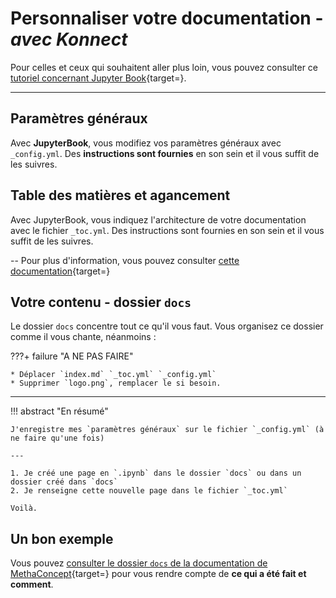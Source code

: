 # **Personnaliser votre documentation** - *avec Konnect*

Pour celles et ceux qui souhaitent aller plus loin, vous pouvez consulter ce [tutoriel concernant Jupyter Book](https://jupyterbook.org/en/stable/basics/organize.html){target=}.

---


## Paramètres généraux

Avec **JupyterBook**, vous modifiez vos paramètres généraux avec `_config.yml`. Des **instructions sont fournies** en son sein et il vous suffit de les suivres.



## Table des matières et agancement

Avec JupyterBook, vous indiquez l'architecture de votre documentation avec le fichier `_toc.yml`. Des instructions sont fournies en son sein et il vous suffit de les suivres.

-- Pour plus d'information, vous pouvez consulter [cette documentation](https://jupyterbook.org/en/stable/structure/toc.html){target=}



## Votre contenu - dossier `docs`

Le dossier `docs` concentre tout ce qu'il vous faut. Vous organisez ce dossier comme il vous chante, néanmoins :

???+ failure "A NE PAS FAIRE"

    * Déplacer `index.md` `_toc.yml` `_config.yml`
    * Supprimer `logo.png`, remplacer le si besoin.

---

!!! abstract "En résumé"

    J'enregistre mes `paramètres généraux` sur le fichier `_config.yml` (à ne faire qu'une fois)
    
    ---
    
    1. Je créé une page en `.ipynb` dans le dossier `docs` ou dans un dossier créé dans `docs`
    2. Je renseigne cette nouvelle page dans le fichier `_toc.yml`
    
    Voilà.


## Un bon exemple


Vous pouvez [consulter le dossier `docs` de la documentation de MethaConcept](https://github.com/Konsilion/MethaConcept/tree/dev/JupyterBook/docs){target=} pour vous rendre compte de **ce qui a été fait et comment**.




<style>
  .md-content__button {
    display: none;
  }
</style>